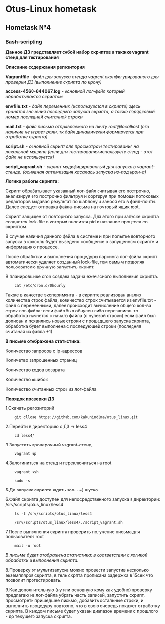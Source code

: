 # Otus-Linux hometask
## Hometask №4
### Bash-scripting

__Данное ДЗ представляет собой набор скриптов а такжке vagrant стенд для тестирования__

__Описание содержания репозитория__
 
__Vagrantfile__ - _файл для запуска стенда vagrant сконфигурированого для проверки ДЗ (выполнение скрипта по крону)_ 

__access-4560-644067.log__ - _основной лог-файл который обрабатывается скриптом_ 

__envfile.txt__ - _файл переменных (используестся в скрипте) здесь хранятся значения последнего запуска скрипта, а также порядковый номер последней считанной строки_ 

__mail.txt__ - _файл письма отправляемого на почту root@localhost (его наличие не играет роли, тк файл динамически формируется при отработке скрипта)_ 

__script.sh__ - _основной скрипт для просмотра и тестирования на локальной машине (если для тестирования используете стенд - этот файл не используется)_ 

__script_vagrant.sh__ - _скрипт модифицированный для запуска в vagrant-стенде. (основная оптимизация касалась запуска из-под крон-а)_ 

__Логика работы скрипта:__ 

Скрипт обрабатывает указанный лог-файл считывая его построчно, анализируя его построчно фильтруя и сортируя при помощи потоковых редакторов
выдавая результат по шаблону и занося его в файл-почты. 
Далее следует отправка файла-письма на почтовый ящик root. 

Скрипт защищен от повторного запуска. Для этого при запуске скрипта создается lock-file в который вносится pid и название процесса со скриптом. 

В случае наличия данного файла в системе и при попытке повторного запуска в консоль будет выведено сообщение о запущенном скрипте и информация о процессе. 

После обработки и выполнения процедуры парсинга лог-файла скрипт автоматически удаляет созданный lock-file, тем самым позволяя пользователю вручную запустить скрипт. 

В планировщике cron создана задача ежечасного выполнения скрипта. 

```
    cat /etc/cron.d/0hourly
```
Также в качестве эксперимента - в скрипте реализован анализ количества строк файла, 
количество строк считывается из envfile.txt - файл с переменными, далее происходит вычисление общего кол-ва строк лог-файла: 
если файл был обнулен либо перезаписан то обработка начнется с начала файла (с нулевой строки) 
если файл был дописан и появились новые строки с прошедшего запуска скрипта, обработка будет выполнена с последующей строки (последняя считаная из файла +1) 

__В письме отображена статистика:__ 

Количество запросов с ip-адрессов 

Количетво запрошенных страниц 

Количество кодов возврата 

Количество ошибок 

Количество считанных строк из лог-файла 

__Порядок проверки ДЗ__ 

1.Скачать репозиторий  

```
    git cllone https://github.com/kakunindima/otus_linux.git
```

2.Перейти в директорию с ДЗ -> less4 

```
    cd less4/
```

3.Запустить проверочный vagrant-стенд 

```
    vagrant up
```

4.Залогиниться на стенд и переключиться на root 

```
    vagrant ssh
```

```
    sudo -s
```

5.До запуска скрипта ждать час... =) шутка 

6.Файл скрипта доступен для непосредственного запуска в директории: /srv/scripts/otus_linux/less4 

```
    ls -l /srv/scripts/otus_linux/less4
```

```
    /srv/scripts/otus_linux/less4/./script_vagrant.sh
```

7.После выполнения скрипта проверить получение письма для пользователя root 

```
    mail -u root
```

_В письме будет отображена статистика: в соответствии с логикой обработки и выполнения скрипта._ 

8.Проверку от мультизапуска можно провести запустив несколько экземпляров скрипта, в теле скрпта прописана задержка в 15сек что позволит протестировать. 

9.Как дополнительную (ну или основную кому как удобно) проверку предлагаю из лог-файла убрать часть записей, запустить скрипт, просмотреть пришедшее письмо,
добавить остальные строки, и выполнить процедуру повторно, что в свою очередь покажет отработку скрипта. 
В каждом письме будет указан диапазон времени с прошлого - до текущего запуска скрипта. 